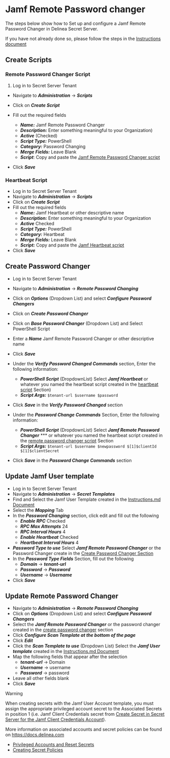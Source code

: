 # Jamf Remote Password changer
The steps below show how to Set up and configure a Jamf Remote Password Changer in Delinea Secret Server.

If you have not already done so, please follow the steps in the [Instructions document](../Instructions.md)

## Create Scripts

### Remote Password Changer Script
1. Log in to Secret Server Tenant
- Navigate to ***Administration*** -> ***Scripts***
- Click on ***Create Script***

- Fill out the required fields
  - ***Name:*** Jamf Remote Password Changer
  - ***Description:*** Enter something meaningful to your Organization)
  - ***Active*** (Checked)
  - ***Script Type:*** PowerShell
  - ***Category:*** Password Changing
  - ***Merge Fields:*** Leave Blank
  - ***Script***: Copy and paste the [Jamf Remote Password Changer script](./Jamf%20RPC.ps1)
- Click ***Save***

### Heartbeat Script
- Log in to Secret Server Tenant
- Navigate to ***Administration*** -> ***Scripts***
- Click on ***Create Script***
- Fill out the required fields
  - ***Name:*** Jamf Heartbeat or other descriptive name
  - ***Description:*** Enter something meaningful to your Organization
  - ***Active*** Checked
  - ***Script Type:*** PowerShell
  - ***Category:*** Heartbeat
  - ***Merge Fields:*** Leave Blank
  - ***Script:*** Copy and paste the [Jamf Heartbeat script](./Jamf%20Heartbeat.ps1)
- Click ***Save***

## Create Password Changer

- Log in to Secret Server Tenant
- Navigate to ***Administration*** -> ***Remote Password Changing***
- Click on ***Options*** (Dropdown List) and select ***Configure Password Changers***
- Click on ***Create Password Changer***
- Click on ***Base Password Changer*** (Dropdown List) and Select PowerShell Script
- Enter a ***Name*** Jamf Remote Password Changer or other descriptive name
- Click ***Save***
- Under the ***Verify Password Changed Commands*** section, Enter the following information:
  - ***PowerShell Script*** (DropdownList) Select ***Jamf Heartbeat*** or whatever you named the heartbeat script created in the [heartbeat script](#heartbeat-script) Section)
  - ***Script Args:*** ```$tenant-url $username $password ```
- Click ***Save*** in the ***Verify Password Changed*** section

- Under the ***Password Change Commands*** Section, Enter the following information:
  - ***PowerShell Script*** (DropdownList) Select ***Jamf Remote Password Changer*** *** or whatever you named the heartbeat script created in the [remote password changer script](#remote-password-changer-script) Section
  - ***Script Args:*** ```$tenant-url $username $newpassword $[1]$clientId $[1]$clientSecret ```
- Click ***Save*** in the ***Password Change Commands*** section

## Update Jamf User template
- Log in to Secret Server Tenant 
- Navigate to ***Administration*** -> ***Secret Templates***
- Find and Select the Jamf User Template created in the [Instructions.md Document](../Instructions.md)
- Select the ***Mapping*** Tab
- In the ***Password Changing*** section, click edit and fill out the following
  - ***Enable RPC*** Checked
  - ***RPC Max Attempts*** 24
  - ***RPC Interval Hours*** 4
  - ***Enable Heartbeat*** Checked
  - ***Heartbeat Interval Hours*** 4
- ***Password Type to use*** Select ***Jamf Remote Password Changer*** or the Password Changer create in the [Create Password Changer Section](#create-password-changer)
- In the ***Password Type Fields*** Section, fill out the following
  - ***Domain*** -> ***tenant-url***
  - ***Password*** -> ***Password***
  - ***Username*** -> ***Username***
- Click ***Save***

## Update Remote Password Changer
- Navigate to ***Administration*** -> ***Remote Password Changing***
- Click on ***Options*** (Dropdown List) and select ***Configure Password Changers***
- Select the ***Jamf Remote Password Changer*** or the password changer created in the [create password changer](#create-password-changer) section
- Click ***Configure Scan Template at the bottom of the page***
- Click ***Edit***
- Click the ***Scan Template to use*** (Dropdown List) Select the ***Jamf User template*** created in the [Instructions.md Document](../Instructions.md)
- Map the following fields that appear after the selection
  - ***tenant-url*** -> Domain
  - ***Username*** -> username
  - ***Password*** -> password
- Leave all other fields blank
- Click ***Save***

> [!WARNING]
> When creating secrets with the Jamf User Account template, you must assign the appropriate privileged account secret to the Associated Secrets in position 1 (i.e. Jamf Client Credentials secret from [Create Secret in Secret Server for the Jamf Client Credentials Account](../Instructions.md/#create-secret-in-secret-server-for-the-jamf-client-credentials-account)). 
> 
> More information on associated accounts and secret policies can be found on https://docs.delinea.com 
> - [Privileged Accounts and Reset Secrets](https://docs.delinea.com/online-help/secret-server/remote-password-changing/privileged-accounts-and-reset-secrets/index.htm)
> - [Creating Secret Policies](https://docs.delinea.com/online-help/secret-server/secret-management/procedures/creating-secret-policies/index.htm)